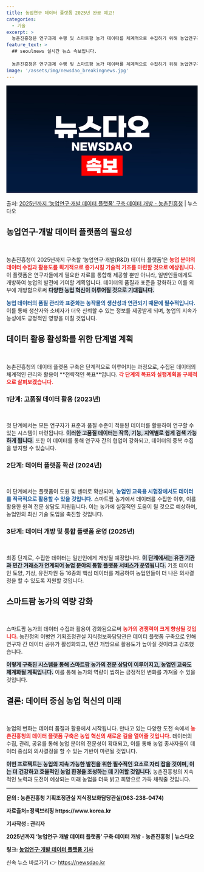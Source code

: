 ```yaml
---
title: 농업연구 데이터 플랫폼 2025년 완공 예고!
categories:
  - 기술
excerpt: >
  농촌진흥청은 연구과제 수행 및 스마트팜 농가 데이터를 체계적으로 수집하기 위해 농업연구개발(RD) 데이터 플…
feature_text: >
  ## seoulnews 실시간 뉴스 속보입니다.

  농촌진흥청은 연구과제 수행 및 스마트팜 농가 데이터를 체계적으로 수집하기 위해 농업연구개발(RD) 데이터 플…
image: '/assets/img/newsdao_breakingnews.jpg'
---
```


![뉴스다오 속보](/assets/img/newsdao_breakingnews.jpg)

<p>출처: <a href="https://newsdao.kr/2097" rel="dofollow">2025년까지 ‘농업연구·개발 데이터 플랫폼’ 구축·데이터 개방 - 농촌진흥청</a> | 뉴스다오</p>

<h2 data-ke-size="size26">농업연구·개발 데이터 플랫폼의 필요성</h2>

<p data-ke-size="size16">&nbsp;</p>  
농촌진흥청이 2025년까지 구축할 ‘농업연구·개발(R&D) 데이터 플랫폼’은 <b><span style="color: #ee2323;">농업 분야의 데이터 수집과 활용도를 획기적으로 증가시킬 기술적 기초를 마련할 것으로 예상됩니다.</span></b> 이 플랫폼은 연구자들에게 필요한 자료를 통합해 제공할 뿐만 아니라, 일반인들에게도 개방하여 농업의 발전에 기여할 계획입니다. 데이터의 품질과 표준을 강화하고 이를 외부에 개방함으로써 <b><span style="background-color: #21538527;">다양한 농업 혁신이 이루어질 것으로 기대됩니다.</span></b> 

<b><span style="color: #1a5490;">농업 데이터의 품질 관리와 표준화는 농작물의 생산성과 연관되기 때문에 필수적입니다.</span></b> 이를 통해 생산자와 소비자가 더욱 신뢰할 수 있는 정보를 제공받게 되며, 농업의 지속가능성에도 긍정적인 영향을 미칠 것입니다. 

<h2 data-ke-size="size26">데이터 활용 활성화를 위한 단계별 계획</h2>

<p data-ke-size="size16">&nbsp;</p>  
농촌진흥청의 데이터 플랫폼 구축은 단계적으로 이루어지는 과정으로, 수집된 데이터의 체계적인 관리와 활용이 **전략적인 목표**입니다. <b><span style="color: #ee2323;">각 단계의 목표와 실행계획을 구체적으로 살펴보겠습니다.</span></b>  

<h3>1단계: 고품질 데이터 활용 (2023년)</h3>
<p data-ke-size="size16">&nbsp;</p>  
첫 단계에서는 모든 연구자가 표준과 품질 수준이 적용된 데이터를 활용하여 연구할 수 있는 시스템이 마련됩니다. <b><span style="background-color: #21538527;">이러한 고품질 데이터는 작목, 기능, 지역별로 쉽게 검색 가능하게 됩니다.</span></b> 또한 이 데이터를 통해 연구자 간의 협업이 강화되고, 데이터의 중복 수집을 방지할 수 있습니다. 

<h3>2단계: 데이터 플랫폼 확산 (2024년)</h3>
<p data-ke-size="size16">&nbsp;</p>
이 단계에서는 플랫폼이 도원 및 센터로 확산되며, <b><span style="color: #1a5490;">농업인 교육용 시험장에서도 데이터를 적극적으로 활용할 수 있을 것입니다.</span></b> 스마트팜 농가에서 데이터를 수집한 이후, 이를 활용한 원격 전문 상담도 지원됩니다. 이는 농가에 실질적인 도움이 될 것으로 예상하며, 농업인의 최신 기술 도입을 촉진할 것입니다. 

<h3>3단계: 데이터 개방 및 통합 플랫폼 운영 (2025년)</h3>
<p data-ke-size="size16">&nbsp;</p>  
최종 단계로, 수집한 데이터는 일반인에게 개방될 예정입니다. <b><span style="background-color: #21538527;">이 단계에서는 유관 기관과 민간 거래소가 연계되어 농업 분야의 통합 플랫폼 서비스가 운영됩니다.</span></b> 기초 데이터인 토양, 기상, 유전자원 등 16종의 핵심 데이터를 제공하여 농업인들이 더 나은 의사결정을 할 수 있도록 지원할 것입니다. 

<h2 data-ke-size="size26">스마트팜 농가의 역량 강화</h2>

<p data-ke-size="size16">&nbsp;</p>  
스마트팜 농가의 데이터 수집과 활용이 강화됨으로써 <b><span style="color: #ee2323;">농가의 경쟁력이 크게 향상될 것입니다.</span></b> 농진청의 이병연 기획조정관실 지식정보화담당관은 데이터 플랫폼 구축으로 인해 연구자 간 데이터 공유가 활성화되고, 민간 개방으로 활용도가 높아질 것이라고 강조했습니다. 

<b><span style="background-color: #21538527;">이렇게 구축된 시스템을 통해 스마트팜 농가의 전문 상담이 이루어지고, 농업인 교육도 체계화될 계획입니다.</span></b> 이를 통해 농가의 역량이 씹히는 긍정적인 변화를 가져올 수 있을 것입니다. 

<h2 data-ke-size="size26">결론: 데이터 중심 농업 혁신의 미래</h2>

<p data-ke-size="size16">&nbsp;</p>  
농업의 변화는 데이터 품질과 활용에서 시작됩니다. 만나고 있는 다양한 도전 속에서 <b><span style="color: #ee2323;">농촌진흥청의 데이터 플랫폼 구축은 농업 혁신의 새로운 길을 열어줄 것입니다.</span></b> 데이터의 수집, 관리, 공유를 통해 농업 분야의 전문성이 확대되고, 이를 통해 농업 종사자들이 데이터 중심의 의사결정을 할 수 있는 기반이 마련될 것입니다. 

<b><span style="background-color: #21538527;">이번 프로젝트는 농업의 지속 가능한 발전을 위한 필수적인 요소로 자리 잡을 것이며, 이는 더 건강하고 효율적인 농업 환경을 조성하는 데 기여할 것입니다.</span></b> 농촌진흥청의 지속적인 노력과 도전이 예상되는 미래 농업을 더욱 밝고 희망으로 가득 채워줄 것입니다.

<p data-ke-size="size16"></p>  
<hr>  
<p data-ke-size="size16"><b>문의 : 농촌진흥청 기획조정관실 지식정보화담당관실(063-238-0474)</b></p>  
<p data-ke-size="size16"><b>자료출처=정책브리핑 https://www.korea.kr</b></p>  
<p data-ke-size="size16"><b>기사작성 : 관리자</b></p>  
<p data-ke-size="size16"><b>2025년까지 ‘농업연구·개발 데이터 플랫폼’ 구축·데이터 개방 - 농촌진흥청 | 뉴스다오</b></p>  
<p data-ke-size="size16"><b>링크: <a href="https://newsdao.kr/2097">농업연구·개발 데이터 플랫폼 기사</a></b></p>   

신속 뉴스 바로가기 👉 <a href="https://newsdao.kr" rel="dofollow">https://newsdao.kr</a>


